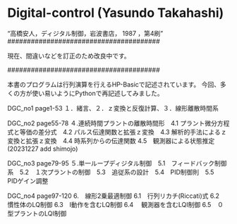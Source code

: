 # Digital-control (Yasundo Takahashi)
“高橋安人，ディジタル制御，岩波書店， 1987 ，第4刷”
#######################################

現在、間違いなどを訂正のため改良中です。

#######################################



本書のプログラムは行列演算を行えるHP-Basicで記述されています。
今回、多くの方が使い易いようにPythonで再記述してみました。

DGC_no1 page1-53
１．緒言、２．ｚ変換と反復計算、３．線形離散時間系
  
DGC_no2 page55-78
４.連続時間プラントの離散時間形　4.1 プラント微分方程式と等価の差分式　4.2 パルス伝達関数と拡張ｚ変換　4.3 解析的手法によるｚ変換と拡張ｚ変換　4.4 時系列からの伝達関数 4.5　観測器による状態推定
(20231227 add shimojo)

  
DGC_no3 page79-95
５.単一ループディジタル制御　5.1　フィードバック制御系　5.2　１次プラントの制御　5.3　追従系の設計　5.4　PID制御則　5.5　PIDゲイン調整


DGC_no4 page97-120
6.　線形2乗最適制御 6.1　行列リカチ(Riccati)式 6.2　慣性体のLQ制御 6.3　I動作を含むLQ制御 6.4　 観測器を含むLQI制御 6.5　０型プラントのLQI制御





